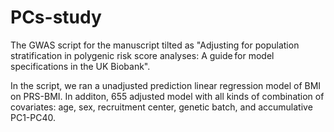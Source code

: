 # PCs-study

The GWAS script for the manuscript tilted as "Adjusting for population stratification in polygenic risk score analyses: A guide for model specifications in the UK Biobank".

In the script, we ran a unadjusted prediction linear regression model of BMI on PRS-BMI. In additon, 655 adjusted model with all kinds of combination of covariates: age, sex, recruitment center, genetic batch, and accumulative PC1-PC40. 
